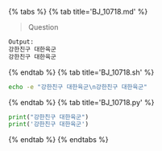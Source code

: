 {% tabs %}
{% tab title='BJ_10718.md' %}

> Question

```txt
Output:
강한친구 대한육군
강한친구 대한육군
```

{% endtab %}
{% tab title='BJ_10718.sh' %}

```sh
echo -e "강한친구 대한육군\n강한친구 대한육군"
```

{% endtab %}
{% tab title='BJ_10718.py' %}

```py
print("강한친구 대한육군")
print('강한친구 대한육군')
```

{% endtab %}
{% endtabs %}
